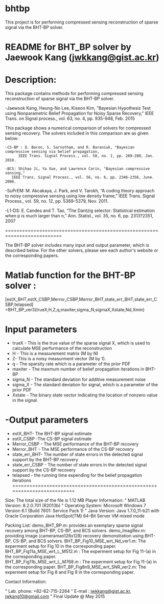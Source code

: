 # bhtbp
 This project is for performing compressed sensing reconstruction of sparse signal via the BHT-BP solver.
 
 
 README for BHT_BP solver by Jaewook Kang (jwkkang@gist.ac.kr) 
=============================================================

Description: 
=========================================================================
 This package contains methods for performing compressed sensing reconstruction of sparse signal via the BHT-BP solver.

-Jaewook Kang, Heung-No Lee, Kiseon Kim, "Bayesian Hypothesis Test using Nonparametric Belief 
Propagation for Noisy Sparse Recovery,"  IEEE Trans. on Signal process., vol. 63, no. 4,  pp. 935-948, Feb. 2015

 This package shows a numerical comparison of solvers for compressed sensing recovery. 
 The solvers included in this comparison are as given below:

	-CS-BP : D. Baron, S. Sarvotham, and R. Baraniuk, "Bayesian compressive sensing via belief propagation,
          IEEE Trans. Signal Process., vol. 58, no. 1, pp. 269-280, Jan. 2010.
          
	-BCS: Shihao Ji, Ya Xue, and Lawrence Carin, "Bayesian compressive sensing," 
       IEEE Trans. Signal Process., vol. 56, no. 6, pp. 2346-2356, June. 2008.
       
 -SuPrEM: M. Akcakaya, J. Park, and V. Tarokh, “A coding theory approach to noisy compressive 
       sensing using low density frame,” IEEE Trans. Signal Process., vol. 59, no. 12, pp. 5369-5379, Nov. 2011.
       
 -L1-DS: E. Candes and T. Tao, “The Dantzig selector: Statistical estimation when p is much larger than n,” 
            Ann. Statist., vol. 35, no. 6, pp. 2313?2351, 2007
            
==========================================================================

The BHT-BP solver includes many input and output parameter, which is described below. 
For the other solvers, please see each author's website or the corresponding papers.


Matlab function for the BHT-BP solver :
=======================================
[estX_BHT,estX_CSBP,Merror_CSBP,Merror_BHT,state_err_BHT,state_err_CSBP,telapsed]
=BHT_BP_ver3(trueX,H,Z,q,maxiter,sigma_N,sigmaX,Xstate,Nd,Xmin)
   
 Input parameters
====================
* trueX - This is the true value of the sparse signal X, which is used to calculate MSE      performance of the reconstruction
* H - This is a measurement matrix (M by N)
* Z- This is a noisy measurment vector (M by 1).  
* q - The sparsity rate which is a parameter of the prior PDF
* maxiter - The maxmum number of belief propagation iterations in BHT-BP
* sigma_N - The standard deviation for additive measurement noise
* sigma_X - The standard deviation for signal, which is a parameter of the prior PDF
* Xstate - The binary state vector indicating the location of nonzero value in the signal. 
  
-Output parameters
====================
* estX_BHT- The BHT-BP signal estimate
* estX_CSBP -The CS-BP signal estimate 
* Merror_CSBP -  The MSE performance of the BHT-BP recovery  
* Merror_BHT - The MSE performance of the CS-BP recovery
* state_err_BHT-  The number of state errors in the detected signal support by the BHT-BP recovery
* state_err_CSBP - The number of state errors in the detected signal support by the CS-BP recovery
* telapsed - the running time expending for the belief propagation iterations
=========================================================================

Size: 
The total size of the file is 1.12 MB
Player Information:
"	MATLAB Version: 8.2.0.701 (R2013b)
"	Operating System: Microsoft Windows 7 Version 6.1 (Build 7601: Service Pack 1)
"	Java Version: Java 1.7.0_11-b21 with Oracle Corporation Java HotSpot(TM) 64-Bit Server VM mixed mode

Packing List: 
 	demo_BHT_BP.m: provides an exemplary sparse signal   recovery among BHT-BP, CS-BP, and BCS solvers.
 	demo_ImagRev.m: providing image (cameraman128x128) recovery demonstration using BHT-BP, CS-BP, and BCS solvers.
    BHT_BP_Fig10_MSE_wrt_Nd_ver1.m: The experment setup for Fig 10 in the corresponding paper.
    BHT_BP_Fig11a_MSE_wrt_L_M512.m : The experment setup for Fig 11-(a) in the corresponding paper.  
    BHT_BP_Fig11b_MSE_wrt_L_M768.m : The experment setup for Fig 11-(a) in the corresponding paper. 
    BHT_BP_Fig8n9_MSE_wrt_SNR_ver2.m: The experment setup for Fig 8 and Fig 9 in the corresponding paper. 
   
Contact Information:

"	Lab. phone: +82-62-715-2264
"	E-mail        :  jwkkang@gist.ac.kr, jwkang10@gmail.com
"   Final Update @ May 2015
